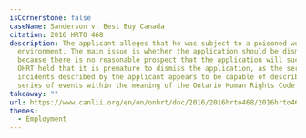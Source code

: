 ```yaml
---
isCornerstone: false
caseName: Sanderson v. Best Buy Canada
citation: 2016 HRTO 468
description: The applicant alleges that he was subject to a poisoned work
  environment. The main issue is whether the application should be dismissed
  because there is no reasonable prospect that the application will succeed. The
  OHRT held that it is premature to dismiss the application, as the series of
  incidents described by the applicant appears to be capable of describing a
  series of events within the meaning of the Ontario Human Rights Code.
takeaway: ""
url: https://www.canlii.org/en/on/onhrt/doc/2016/2016hrto468/2016hrto468.html?resultIndex=1
themes:
  - Employment
---
```

